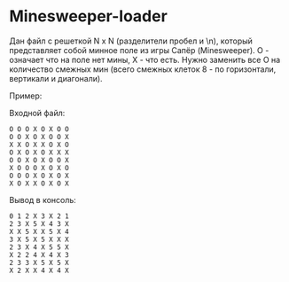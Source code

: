 # Minesweeper-loader

Дан файл с решеткой N x N (разделители пробел и \n), который представляет собой
минное поле из игры Сапёр (Minesweeper). O - означает что на поле нет мины, X -
что есть. Нужно заменить все O на количество смежных мин (всего смежных клеток
8 - по горизонтали, вертикали и диагонали).

Пример:

Входной файл:

```
O O O X O X O O
O O X O X O O X
X X O X X O X O
O X O X O X X X
O O X O X O O X
X O O O X O X O
O O O X O X O X
X O X X O X O X
```

Вывод в консоль:

```
0 1 2 X 3 X 2 1
2 3 X 5 X 4 3 X
X X 5 X X 5 X 4
3 X 5 X 5 X X X
2 3 X 4 X 5 5 X
X 2 2 4 X 4 X 3
2 3 3 X 5 X 5 X
X 2 X X 4 X 4 X
```
